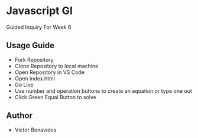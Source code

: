 # Javascript GI

Guided Inquiry For Week 6

## Usage Guide

* Fork Repository
* Clone Repository to local machine
* Open Repository in VS Code
* Open index.html 
* Go Live
* Use number and operation buttons to create an equation or type one out
* Click Green Equal Button to solve

## Author

* Victor Benavides